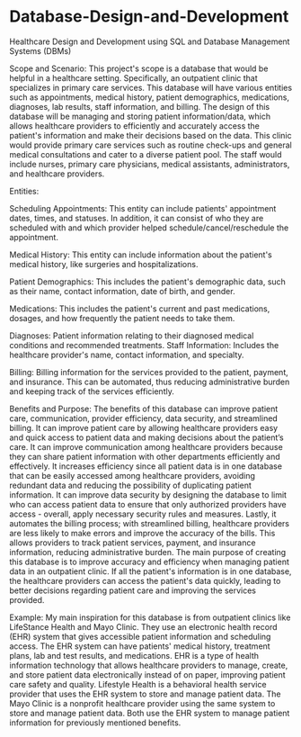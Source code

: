 # Database-Design-and-Development
Healthcare Design and Development using SQL and Database Management Systems (DBMs)


Scope and Scenario:
This project's scope is a database that would be helpful in a healthcare setting. Specifically, an outpatient clinic that specializes in primary care services. This database will have various entities such as appointments, medical history, patient demographics, medications, diagnoses, lab results, staff information, and billing. The design of this database will be managing and storing patient information/data, which allows healthcare providers to efficiently and accurately access the patient's information and make their decisions based on the data. This clinic would provide primary care services such as routine check-ups and general medical consultations and cater to a diverse patient pool. The staff would include nurses, primary care physicians, medical assistants, administrators, and healthcare providers. 

Entities:

Scheduling Appointments: This entity can include patients' appointment dates, times, and statuses. In addition, it can consist of who they are scheduled with and which provider helped schedule/cancel/reschedule the appointment. 

Medical History: This entity can include information about the patient's medical history, like surgeries and hospitalizations. 

Patient Demographics: This includes the patient's demographic data, such as their name, contact information, date of birth, and gender. 

Medications: This includes the patient's current and past medications, dosages, and how frequently the patient needs to take them. 

Diagnoses: Patient information relating to their diagnosed medical conditions and recommended treatments. 
Staff Information: Includes the healthcare provider's name, contact information, and specialty.

Billing: Billing information for the services provided to the patient, payment, and insurance. This can be automated, thus reducing administrative burden and keeping track of the services efficiently. 

Benefits and Purpose: 
The benefits of this database can improve patient care, communication, provider efficiency, data security, and streamlined billing. It can improve patient care by allowing healthcare providers easy and quick access to patient data and making decisions about the patient’s care. It can improve communication among healthcare providers because they can share patient information with other departments efficiently and effectively. It increases efficiency since all patient data is in one database that can be easily accessed among healthcare providers, avoiding redundant data and reducing the possibility of duplicating patient information. It can improve data security by designing the database to limit who can access patient data to ensure that only authorized providers have access - overall, apply necessary security rules and measures. Lastly, it automates the billing process; with streamlined billing, healthcare providers are less likely to make errors and improve the accuracy of the bills. This allows providers to track patient services, payment, and insurance information, reducing administrative burden. The main purpose of creating this database is to improve accuracy and efficiency when managing patient data in an outpatient clinic. If all the patient's information is in one database, the healthcare providers can access the patient's data quickly, leading to better decisions regarding patient care and improving the services provided.

Example:
My main inspiration for this database is from outpatient clinics like LifeStance Health and Mayo Clinic. They use an electronic health record (EHR) system that gives accessible patient information and scheduling access. The EHR system can have patients' medical history, treatment plans, lab and test results, and medications. EHR is a type of health information technology that allows healthcare providers to manage, create, and store patient data electronically instead of on paper, improving patient care safety and quality. Lifestyle Health is a behavioral health service provider that uses the EHR system to store and manage patient data. The Mayo Clinic is a nonprofit healthcare provider using the same system to store and manage patient data. Both use the EHR system to manage patient information for previously mentioned benefits. 
